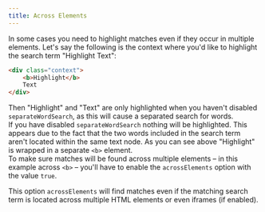 ```yaml
---
title: Across Elements
---
```


In some cases you need to highlight matches even if they occur in multiple
elements. Let's say the following is the context where you'd like to highlight
the search term "Highlight Text":

```html
<div class="context">
    <b>Highlight</b>
    Text
</div>
```

Then "Highlight" and "Text" are only highlighted when you haven't disabled
`separateWordSearch`, as this will cause a separated search for words.  
If you have disabled `separateWordSearch` nothing will be highlighted. This
appears due to the fact that the two words included in the search term aren't
located within the same text node. As you can see above "Highlight" is wrapped
in a separate `<b>` element.  
To make sure matches will be found across multiple elements – in this example
across `<b>` – you'll have to enable the `acrossElements` option with the value
`true`.

This option `acrossElements` will find matches even if the matching search term
is located across multiple HTML elements or even iframes (if enabled).
